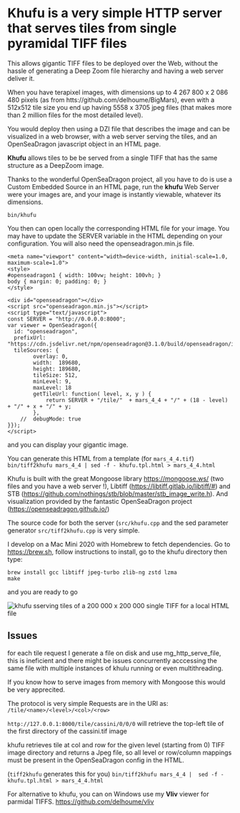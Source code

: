   # **Khufu** is a very simple HTTP server that serves tiles from  **single pyramidal TIFF files**

This allows gigantic TIFF files to be deployed over the Web, without the hassle 
of generating a Deep Zoom file hierarchy and having a web server deliver it.

When you have terapixel images, with dimensions up to 4 267 800 x 2 086 480 pixels (as from htts://github.com/delhoume/BigMars), even with a 512x512 tile size you end up having 5558 x 3705 jpeg files (that makes more than 2 million files for the most detailed level).

You would deploy then using a DZI file that describes the image and can be visualized in a web browser,
with a web server serving the tiles, and an OpenSeaDragon javascript object in an HTML page.

**Khufu** allows tiles to be be served from a single TIFF that has the same structure as a DeepZoom image.

Thanks to the wonderful OpenSeaDragon project, all you have to do is use a Custom Embedded Source in an HTML
page, run the **khufu** Web Server were your images are, and your image is instantly viewable, whatever its dimensions.

```bin/khufu```

You then can open locally the corresponding HTML file for your image.
You may have to update the SERVER variable  in the HTML depending on your configuration.
You will also need the openseadragon.min.js file.

````
<meta name="viewport" content="width=device-width, initial-scale=1.0, maximum-scale=1.0">
<style>
#openseadragon1 { width: 100vw; height: 100vh; }
body { margin: 0; padding: 0; }
</style>

<div id="openseadragon"></div>
<script src="openseadragon.min.js"></script>
<script type="text/javascript">
const SERVER = "http://0.0.0.0:8000";
var viewer = OpenSeadragon({
  id: "openseadragon",
  prefixUrl: "https://cdn.jsdelivr.net/npm/openseadragon@3.1.0/build/openseadragon/images/",
  tileSources: {
        overlay: 0,
        width:  189680,
        height: 189680,
        tileSize: 512,
        minLevel: 9,
        maxLevel: 18
        getTileUrl: function( level, x, y ) {
            return SERVER + "/tile/"  + mars_4_4 + "/" + (18 - level) + "/" + x + "/" + y;
        },
    //  debugMode: true
}});
</script>
````

and you can display your gigantic image.

You can generate this HTML from a template (for ```mars_4_4.tif```)
```bin/tiff2khufu mars_4_4 | sed -f - khufu.tpl.html > mars_4_4.html```

Khufu is built with the great Mongoose library https://mongoose.ws/ (two files and you have a web server !),
Libtiff (https://libtiff.gitlab.io/libtiff/#) and STB (https://github.com/nothings/stb/blob/master/stb_image_write.h).
And visualization provided by the fantastic OpenSeaDragon project (https://openseadragon.github.io/)

The source code for both the server (```src/khufu.cpp``` and the sed parameter generator
```src/tiff2khufu.cpp``` is very simple.

I develop on a Mac Mini 2020  with Homebrew to fetch dependencies. Go to https://brew.sh, follow instructions to install, go to the khufu directory then type:
```
brew install gcc libtiff jpeg-turbo zlib-ng zstd lzma
make
```

and you are ready to go

![khufu sserving tiles of a 200 000 x 200 000 single TIFF for a local HTML file](images/cassini.png)


  ## Issues

 for each tile request I generate a file on disk and use mg_http_serve_file, this is ineficient and there might
 be issues concurrently acccessing the same file with multiple instances of khulu running or even multithreading.

If you know how to serve images from memory with Mongoose this would be very apprecited.

The protocol is very simple
Requests are in the URI as: ```/tile/<name>/<level>/<col>/<row>```

```http://127.0.0.1:8000/tile/cassini/0/0/0``` will retrieve the top-left tile of the first directory of the cassini.tif image

khufu retrieves tile at col and row for the given level (starting from 0) TIFF image directory and returns a Jpeg file, so all level or row/column mappings must be present in the OpenSeaDragon config in the HTML.


(```tiff2khufu``` generates this for you)
```bin/tiff2khufu mars_4_4 |  sed -f - khufu.tpl.html > mars_4_4.html```

For alternative to khufu, you can on Windows use my **Vliv** viewer for parmidal TIFFS.
https://github.com/delhoume/vliv
